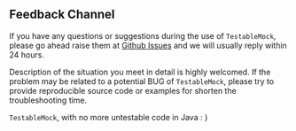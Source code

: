 Feedback Channel
---

If you have any questions or suggestions during the use of `TestableMock`, please go ahead raise them at [Github Issues](https://github.com/alibaba/testable-mock/issues) and we will usually reply within 24 hours.

Description of the situation you meet in detail is highly welcomed. If the problem may be related to a potential BUG of `TestableMock`, please try to provide reproducible source code or examples for shorten the troubleshooting time.

`TestableMock`, with no more untestable code in Java : )

